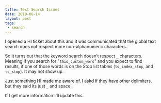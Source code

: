 ```yaml
---
title: Text Search Issues
date: 2018-06-14
layout: post
tags:
 - search
---
```

I opened a HI ticket about this and it was communicated that the global text search does not respect more non-alphanumeric characters.

<!--more-->

So it turns out that the keyword search doesn't respect `_` characters.  Meaning if you search for "`this_custom_word`" and you expect to find results, if one of those words is on the Stop list tables (`ts_index_stop`, and `ts_stop`).  It may not show up.

Just something HI made me aware of.  I askd if they have other delimiters, but they said its just `_` and space.  

If I get more information I'll update this.
